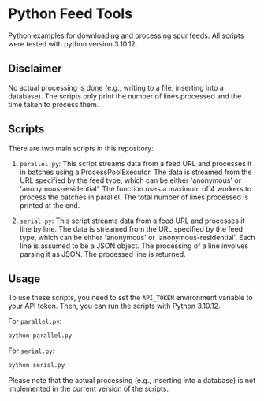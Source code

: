 # Python Feed Tools

Python examples for downloading and processing spur feeds. All scripts were tested with python version 3.10.12.

## Disclaimer

No actual processing is done (e.g., writing to a file, inserting into a database). The scripts only print the number of lines processed and the time taken to process them.

## Scripts

There are two main scripts in this repository:

1. `parallel.py`: This script streams data from a feed URL and processes it in batches using a ProcessPoolExecutor. The data is streamed from the URL specified by the feed type, which can be either 'anonymous' or 'anonymous-residential'. The function uses a maximum of 4 workers to process the batches in parallel. The total number of lines processed is printed at the end.

2. `serial.py`: This script streams data from a feed URL and processes it line by line. The data is streamed from the URL specified by the feed type, which can be either 'anonymous' or 'anonymous-residential'. Each line is assumed to be a JSON object. The processing of a line involves parsing it as JSON. The processed line is returned.

## Usage

To use these scripts, you need to set the `API_TOKEN` environment variable to your API token. Then, you can run the scripts with Python 3.10.12.

For `parallel.py`:

```bash
python parallel.py
```

For `serial.py`:

```bash
python serial.py
```

Please note that the actual processing (e.g., inserting into a database) is not implemented in the current version of the scripts.
